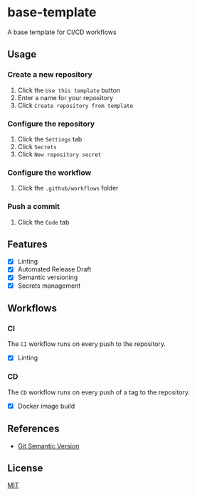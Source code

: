 # base-template
A base template for CI/CD workflows

## Usage

### Create a new repository

1. Click the `Use this template` button
2. Enter a name for your repository
3. Click `Create repository from template`

### Configure the repository

1. Click the `Settings` tab
2. Click `Secrets`
3. Click `New repository secret`

### Configure the workflow

1. Click the `.github/workflows` folder

### Push a commit

1. Click the `Code` tab

## Features

- [x] Linting
- [x] Automated Release Draft
- [x] Semantic versioning
- [x] Secrets management

## Workflows

### CI

The `CI` workflow runs on every push to the repository.

- [x] Linting

### CD

The `CD` workflow runs on every push of a tag to the repository.

- [x] Docker image build

## References

- [Git Semantic Version](https://github.com/marketplace/actions/git-semantic-version)

## License

[MIT](LICENSE)
